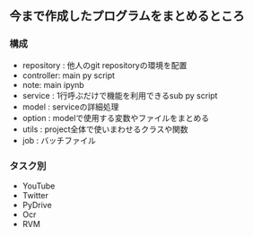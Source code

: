 ## 今まで作成したプログラムをまとめるところ

### 構成
- repository : 他人のgit repositoryの環境を配置
- controller:  main py script
- note:  main ipynb
- service : 1行呼ぶだけで機能を利用できるsub py script
- model : serviceの詳細処理
- option : modelで使用する変数やファイルをまとめる
- utils : project全体で使いまわせるクラスや関数
- job : バッチファイル

### タスク別
- YouTube
- Twitter
- PyDrive
- Ocr
- RVM

